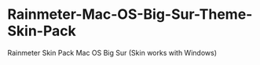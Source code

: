 # Rainmeter-Mac-OS-Big-Sur-Theme-Skin-Pack
Rainmeter Skin Pack Mac OS Big Sur (Skin works with Windows)
